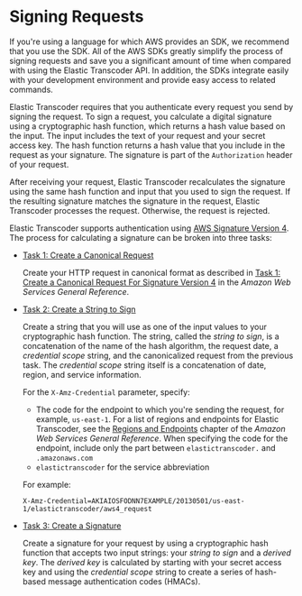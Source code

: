# Signing Requests<a name="signing-requests"></a>

If you're using a language for which AWS provides an SDK, we recommend that you use the SDK\. All of the AWS SDKs greatly simplify the process of signing requests and save you a significant amount of time when compared with using the Elastic Transcoder API\. In addition, the SDKs integrate easily with your development environment and provide easy access to related commands\.

Elastic Transcoder requires that you authenticate every request you send by signing the request\. To sign a request, you calculate a digital signature using a cryptographic hash function, which returns a hash value based on the input\. The input includes the text of your request and your secret access key\. The hash function returns a hash value that you include in the request as your signature\. The signature is part of the `Authorization` header of your request\. 

After receiving your request, Elastic Transcoder recalculates the signature using the same hash function and input that you used to sign the request\. If the resulting signature matches the signature in the request, Elastic Transcoder processes the request\. Otherwise, the request is rejected\. 

Elastic Transcoder supports authentication using [AWS Signature Version 4](http://docs.aws.amazon.com/general/latest/gr/signature-version-4.html)\. The process for calculating a signature can be broken into three tasks:
+ <a name="SignatureCalculationTask1"></a>[Task 1: Create a Canonical Request](http://docs.aws.amazon.com/general/latest/gr/sigv4-create-canonical-request.html)

  Create your HTTP request in canonical format as described in [Task 1: Create a Canonical Request For Signature Version 4](http://docs.aws.amazon.com/general/latest/gr/sigv4-create-canonical-request.html) in the *Amazon Web Services General Reference*\. 
+ <a name="SignatureCalculationTask2"></a>[Task 2: Create a String to Sign](http://docs.aws.amazon.com/general/latest/gr/sigv4-create-string-to-sign.html)

  Create a string that you will use as one of the input values to your cryptographic hash function\. The string, called the *string to sign*, is a concatenation of the name of the hash algorithm, the request date, a *credential scope* string, and the canonicalized request from the previous task\. The *credential scope* string itself is a concatenation of date, region, and service information\.

  For the `X-Amz-Credential` parameter, specify:
  + The code for the endpoint to which you're sending the request, for example, `us-east-1`\. For a list of regions and endpoints for Elastic Transcoder, see the [Regions and Endpoints](http://docs.aws.amazon.com/general/latest/gr/rande.html#elastictranscoder_region) chapter of the *Amazon Web Services General Reference*\. When specifying the code for the endpoint, include only the part between `elastictranscoder.` and `.amazonaws.com`
  + `elastictranscoder` for the service abbreviation

  For example:

  `X-Amz-Credential=AKIAIOSFODNN7EXAMPLE/20130501/us-east-1/elastictranscoder/aws4_request`
+ <a name="SignatureCalculationTask3"></a>[Task 3: Create a Signature](http://docs.aws.amazon.com/general/latest/gr/sigv4-calculate-signature.html)

  Create a signature for your request by using a cryptographic hash function that accepts two input strings: your *string to sign* and a *derived key*\. The *derived key* is calculated by starting with your secret access key and using the *credential scope* string to create a series of hash\-based message authentication codes \(HMACs\)\. 
